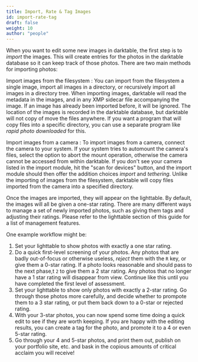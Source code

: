 ```yaml
---
title: Import, Rate & Tag Images
id: import-rate-tag
draft: false
weight: 10
author: "people"
---
```


When you want to edit some new images in darktable, the first step is to *import* the images. This will create entries for the photos in the darktable database so it can keep track of those photos. There are two main methods for importing photos:

Import images from the filesystem
: You can import from the filesystem a single image, import all images in a directory, or recursively import all images in a directory tree. When importing images, darktable will read the metadata in the images, and in any XMP sidecar file accompanying the image. If an image has already been imported before, it will be ignored. The location of the images is recorded in the darktable database, but darktable will not copy of move the files anywhere. If you want a program that will copy files into a specific directory, you can use a separate program like *rapid photo downloaded* for this.

Import images from a camera
: To import images from a camera, connect the camera to your system. If your system tries to automount the camera's files, select the option to abort the mount operation, otherwise the camera cannot be accessed from within darktable. If you don't see your camera listed in the import module, hit the "scan for devices" button, and the import module should then offer the addition choices *import* and *tethering*. Unlike the importing of images from the filesystem, darktable will copy files imported from the camera into a specified directory.

Once the images are imported, they will appear on the lighttable. By default, the images will all be given a one-star rating. There are many different ways to manage a set of newly imported photos, such as giving them tags and adjusting their ratings. Please refer to the lighttable section of this guide for a list of management features.

One example workflow might be:
1. Set your lighttable to show photos with exactly a one star rating.
2. Do a quick first-level screening of your photos. Any photos that are badly out-of-focus or otherwise useless, *reject* them with the `R` key, or give them a 0-star rating. If a photo looks reasonable and should pass to the next phase,t `2` to give them a 2 star rating. Any photos that no longer have a 1 star rating will disappear from view. Continue like this until you have completed the first level of assessment.
3. Set your lighttable to show only photos with exactly a 2-star rating. Go through those photos more carefully, and decide whether to prompote them to a 3 star rating, or put them back down to a 0-star or rejected rating.
4. With your 3-star photos, you can now spend some time doing a quick edit to see if they are worth keeping. If you are happy with the editing results, you can create a tag for the photo, and promote it to a 4 or even 5-star rating.
5. Go through your 4 and 5-star photos, and print them out, publish on your portfolio site, etc. and bask in the copious amounts of critical acclaim you will receive! 

